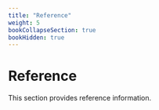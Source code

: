 ```yaml
---
title: "Reference"
weight: 5
bookCollapseSection: true
bookHidden: true
---
```


# Reference

This section provides reference information.
